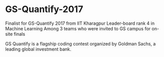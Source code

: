 # GS-Quantify-2017
Finalist for GS-Quantify 2017 from IIT Kharagpur 
Leader-board rank 4 in Machine Learning
Among 3 teams who were invited to GS campus for on-site finals

GS Quantify is a flagship coding contest organized by Goldman Sachs, a leading global investment bank. 
